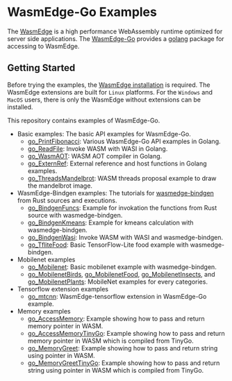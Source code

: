 # WasmEdge-Go Examples

The [WasmEdge](https://github.com/WasmEdge/WasmEdge) is a high performance WebAssembly runtime optimized for server side applications. The [WasmEdge-Go](https://github.com/second-state/WasmEdge-go) provides a [golang](https://golang.org/) package for accessing to WasmEdge.

## Getting Started

Before trying the examples, the [WasmEdge installation](https://wasmedge.org/docs/start/install) is required.
The WasmEdge extensions are built for `Linux` platforms. For the `Windows` and `MacOS` users, there is only the WasmEdge without extensions can be installed.

This repository contains examples of WasmEdge-Go.

* Basic examples: The basic API examples for WasmEdge-Go.
  * [go_PrintFibonacci](https://github.com/second-state/WasmEdge-go-examples/tree/master/go_PrintFibonacci): Various WasmEdge-Go API examples in Golang.
  * [go_ReadFile](https://github.com/second-state/WasmEdge-go-examples/tree/master/go_ReadFile): Invoke WASM with WASI in Golang.
  * [go_WasmAOT](https://github.com/second-state/WasmEdge-go-examples/tree/master/go_WasmAOT): WASM AOT compiler in Golang.
  * [go_ExternRef](https://github.com/second-state/WasmEdge-go-examples/tree/master/go_ExternRef): External reference and host functions in Golang examples.
  * [go_ThreadsMandelbrot](https://github.com/second-state/WasmEdge-go-examples/tree/master/go_ThreadsMandelbrot): WASM threads proposal example to draw the mandelbrot image.
* WasmEdge-Bindgen examples: The tutorials for [wasmedge-bindgen](https://github.com/second-state/wasmedge-bindgen) from Rust sources and executions.
  * [go_BindgenFuncs](https://github.com/second-state/WasmEdge-go-examples/tree/master/go_BindgenFuncs): Example for invokation the functions from Rust source with wasmedge-bindgen.
  * [go_BindgenKmeans](https://github.com/second-state/WasmEdge-go-examples/tree/master/go_BindgenKmeans): Example for kmeans calculation with wasmedge-bindgen.
  * [go_BindgenWasi](https://github.com/second-state/WasmEdge-go-examples/tree/master/go_BindgenWasi): Invoke WASM with WASI and wasmedge-bindgen.
  * [go_TfliteFood](https://github.com/second-state/WasmEdge-go-examples/tree/master/go_TfliteFood): Basic TensorFlow-Lite food example with wasmedge-bindgen.
* Mobilenet examples
  * [go_Mobilenet](https://github.com/second-state/WasmEdge-go-examples/tree/master/go_Mobilenet): Basic mobilenet example with wasmedge-bindgen.
  * [go_MobilenetBirds](https://github.com/second-state/WasmEdge-go-examples/tree/master/go_MobilenetBirds), [go_MobilenetFood](https://github.com/second-state/WasmEdge-go-examples/tree/master/go_MobilenetFood), [go_MobilenetInsects](https://github.com/second-state/WasmEdge-go-examples/tree/master/go_MobilenetInsects), and [go_MobilenetPlants](https://github.com/second-state/WasmEdge-go-examples/tree/master/go_MobilenetPlants): MobileNet examples for every categories.
* Tensorflow extension examples
  * [go_mtcnn](https://github.com/second-state/WasmEdge-go-examples/tree/master/go_mtcnn): WasmEdge-tensorflow extension in WasmEdge-Go example.
* Memory examples
  * [go_AccessMemory](https://github.com/second-state/WasmEdge-go-examples/tree/master/go_AccessMemory): Example showing how to pass and return memory pointer in WASM.
  * [go_AccessMemoryTinyGo](https://github.com/second-state/WasmEdge-go-examples/tree/master/go_AccessMemoryTinyGo): Example showing how to pass and return memory pointer in WASM which is compiled from TinyGo.
  * [go_MemoryGreet](https://github.com/second-state/WasmEdge-go-examples/tree/master/go_MemoryGreet): Example showing how to pass and return string using pointer in WASM.
  * [go_MemoryGreetTinyGo](https://github.com/second-state/WasmEdge-go-examples/tree/master/go_MemoryGreetTinyGo): Example showing how to pass and return string using pointer in WASM which is compiled from TinyGo.

